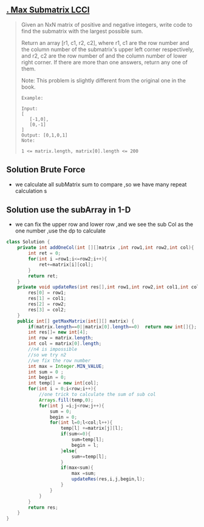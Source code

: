 ## [. Max Submatrix LCCI](https://leetcode-cn.com/problems/max-submatrix-lcci/)

> Given an NxN matrix of positive and negative integers, write code to find the submatrix with the largest possible sum.
>
> Return an array [r1, c1, r2, c2], where r1, c1 are the row number and the column number of the submatrix's upper left corner respectively, and r2, c2 are the row number of and the column number of lower right corner. If there are more than one answers, return any one of them.
>
> Note: This problem is slightly different from the original one in the book.
>
> ```
> Example:
> 
> Input:
> [
>    [-1,0],
>    [0,-1]
> ]
> Output: [0,1,0,1]
> Note:
> 
> 1 <= matrix.length, matrix[0].length <= 200
> ```

## Solution Brute Force 

* we calculate all subMatrix sum to compare ,so we have many repeat calculation s

## Solution use the subArray in 1-D

* we can fix the upper row and lower row ,and we see the sub Col as the one number ,use the dp to calculate 

```java
class Solution {
    private int addOneCol(int [][]matrix ,int row1,int row2,int col){
        int ret = 0;
        for(int i =row1;i<=row2;i++){
            ret+=matrix[i][col];
        }
        return ret;
    }
    private void updateRes(int res[],int row1,int row2,int col1,int col2){
        res[0] = row1;
        res[1] = col1;
        res[2] = row2;
        res[3] = col2;
    }
    public int[] getMaxMatrix(int[][] matrix) {
        if(matrix.length==0||matrix[0].length==0)  return new int[]{};
        int res[]= new int[4];
        int row = matrix.length;
        int col = matrix[0].length;
        //n4 is impossible 
        //so we try n2
        //we fix the row number 
        int max = Integer.MIN_VALUE;
        int sum = 0 ;
        int begin = 0;
        int temp[] = new int[col];
        for(int i = 0;i<row;i++){
            //one trick to calculate the sum of sub col
            Arrays.fill(temp,0);
            for(int j =i;j<row;j++){
                sum = 0;
                begin = 0;
                for(int l=0;l<col;l++){
                    temp[l] +=matrix[j][l];
                    if(sum<=0){
                        sum=temp[l];
                        begin = l;
                    }else{
                        sum+=temp[l];
                    }
                    if(max<sum){
                        max =sum;
                        updateRes(res,i,j,begin,l);
                    }
                }
            }
        }
        return res;
    }
}
```

